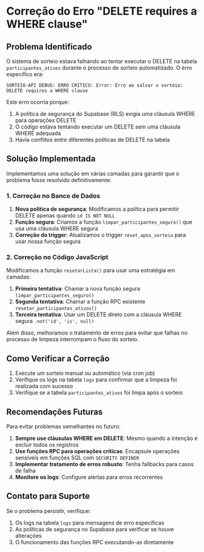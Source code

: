 # Correção do Erro "DELETE requires a WHERE clause"

## Problema Identificado

O sistema de sorteio estava falhando ao tentar executar o DELETE na tabela `participantes_ativos` durante o processo de sorteio automatizado. O erro específico era:

```
SORTEIO-API DEBUG: ERRO CRÍTICO: Error: Erro ao salvar o sorteio: DELETE requires a WHERE clause
```

Este erro ocorria porque:

1. A política de segurança do Supabase (RLS) exigia uma cláusula WHERE para operações DELETE
2. O código estava tentando executar um DELETE sem uma cláusula WHERE adequada
3. Havia conflitos entre diferentes políticas de DELETE na tabela

## Solução Implementada

Implementamos uma solução em várias camadas para garantir que o problema fosse resolvido definitivamente:

### 1. Correção no Banco de Dados

1. **Nova política de segurança**: Modificamos a política para permitir DELETE apenas quando `id IS NOT NULL` 
2. **Função segura**: Criamos a função `limpar_participantes_seguro()` que usa uma cláusula WHERE segura
3. **Correção do trigger**: Atualizamos o trigger `reset_apos_sorteio` para usar nossa função segura

### 2. Correção no Código JavaScript

Modificamos a função `resetarLista()` para usar uma estratégia em camadas:

1. **Primeira tentativa**: Chamar a nova função segura `limpar_participantes_seguro()`
2. **Segunda tentativa**: Chamar a função RPC existente `resetar_participantes_ativos()`
3. **Terceira tentativa**: Usar um DELETE direto com a cláusula WHERE segura `.not('id', 'is', null)`

Além disso, melhoramos o tratamento de erros para evitar que falhas no processo de limpeza interrompam o fluxo do sorteio.

## Como Verificar a Correção

1. Execute um sorteio manual ou automático (via cron job)
2. Verifique os logs na tabela `logs` para confirmar que a limpeza foi realizada com sucesso
3. Verifique se a tabela `participantes_ativos` foi limpa após o sorteio

## Recomendações Futuras

Para evitar problemas semelhantes no futuro:

1. **Sempre use cláusulas WHERE em DELETE**: Mesmo quando a intenção é excluir todos os registros
2. **Use funções RPC para operações críticas**: Encapsule operações sensíveis em funções SQL com `SECURITY DEFINER`
3. **Implementar tratamento de erros robusto**: Tenha fallbacks para casos de falha
4. **Monitore os logs**: Configure alertas para erros recorrentes

## Contato para Suporte

Se o problema persistir, verifique:

1. Os logs na tabela `logs` para mensagens de erro específicas
2. As políticas de segurança no Supabase para verificar se houve alterações
3. O funcionamento das funções RPC executando-as diretamente 
